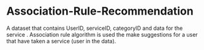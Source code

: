 # Association-Rule-Recommendation
A dataset that contains UserID, serviceID, categoryID and data for the service . Association rule algorithm is used the make suggestions for a user that have taken a service (user in the data).
